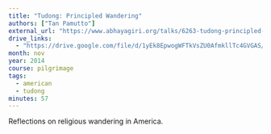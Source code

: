 ```yaml
---
title: "Tudong: Principled Wandering"
authors: ["Tan Pamutto"]
external_url: "https://www.abhayagiri.org/talks/6263-tudong-principled-wandering"
drive_links:
  - "https://drive.google.com/file/d/1yEk8EpwogWFTkVsZU0AfmkllTc4GVGAS/view?usp=drivesdk"
month: nov
year: 2014
course: pilgrimage
tags:
  - american
  - tudong
minutes: 57
---
```


Reflections on religious wandering in America.
